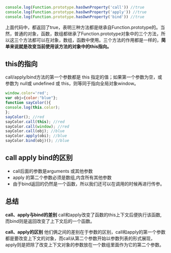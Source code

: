 ```javascript
console.log(Function.prototype.hasOwnProperty('call')) //true
console.log(Function.prototype.hasOwnProperty('apply')) //true
console.log(Function.prototype.hasOwnProperty('bind')) //true
```
上面代码中，都返回了true，表明三种方法都是继承自Function.prototype的。当然，普通的对象，函数，数组都继承了Function.prototype对象中的三个方法，所以这三个方法都可以在对象，数组，函数中使用。三个方法的作用都是一样的，**简单来说就是改变当前使用该方法的对象中的this指向。**



## this的指向

call/apply/bind方法的第一个参数都是 this 指定的值；如果第一个参数为空，或参数为 null或 undefined 或 this，则等同于指向全局对象window。

```javascript
window.color='red';
var obj={color:"blue"};
function sayColor(){
console.log(this.color);
};
sayColor(); //red
sayColor.call(this); //red
sayColor.call(window); //red
sayColor.call(obj); //blue
sayColor.apply(obi); //blue
sayColor.bind(obj)(); //blue
```



## call apply bind的区别

 - call后面的参数是arguments 或其他参数
 - apply 的第二个参数必须是数组,内含所有其他参数
 - 由于bind返回的仍然是一个函数，所以我们还可以在调用的时候再进行传参。



## 总结



**call、apply与bind的差别**
call和apply改变了函数的this上下文后便执行该函数,而bind则是返回改变了上下文后的一个函数。

**call、apply的区别**
他们俩之间的差别在于参数的区别，call和apply的第一个参数都是要改变上下文的对象，而call从第二个参数开始以参数列表的形式展现，apply则是把除了改变上下文对象的参数放在一个数组里面作为它的第二个参数。